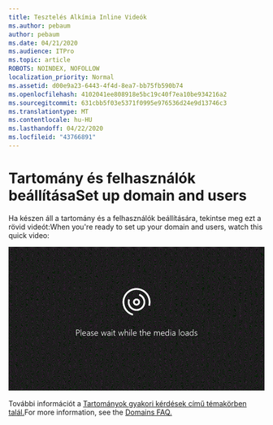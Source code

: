 ```yaml
---
title: Tesztelés Alkímia Inline Videók
ms.author: pebaum
author: pebaum
ms.date: 04/21/2020
ms.audience: ITPro
ms.topic: article
ROBOTS: NOINDEX, NOFOLLOW
localization_priority: Normal
ms.assetid: d00e9a23-6443-4f4d-8ea7-bb75fb590b74
ms.openlocfilehash: 4102041ee808918e5bc19c40f7ea10be934216a2
ms.sourcegitcommit: 631cbb5f03e5371f0995e976536d24e9d13746c3
ms.translationtype: MT
ms.contentlocale: hu-HU
ms.lasthandoff: 04/22/2020
ms.locfileid: "43766891"
---
```

# <a name="set-up-domain-and-users"></a><span data-ttu-id="161a6-102">Tartomány és felhasználók beállítása</span><span class="sxs-lookup"><span data-stu-id="161a6-102">Set up domain and users</span></span>

<span data-ttu-id="161a6-103">Ha készen áll a tartomány és a felhasználók beállítására, tekintse meg ezt a rövid videót:</span><span class="sxs-lookup"><span data-stu-id="161a6-103">When you're ready to set up your domain and users, watch this quick video:</span></span>
  
![A böngészője nem támogatja a videót.](media/MSN_Video_Widget.gif)
  
<span data-ttu-id="161a6-106">További információt a [Tartományok gyakori kérdések című témakörben talál.](https://docs.microsoft.com/office365/admin/setup/domains-faq)</span><span class="sxs-lookup"><span data-stu-id="161a6-106">For more information, see the [Domains FAQ.](https://docs.microsoft.com/office365/admin/setup/domains-faq)</span></span>
